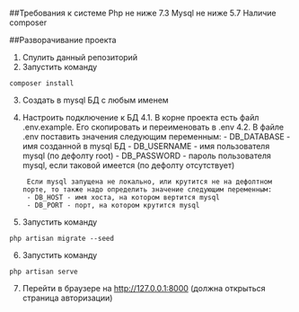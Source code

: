 ##Требования к системе
    Php не ниже 7.3
    Mysql не ниже 5.7
    Наличие composer
    
##Разворачивание проекта
1. Спулить данный репозиторий
2. Запустить команду 
```
composer install
```
3. Создать в mysql БД с любым именем
4. Настроить подключение к БД
    4.1. В корне проекта есть файл .env.example. Его скопировать и переименовать в .env
    4.2. В файле .env поставить значения следующим переменным:
        - DB_DATABASE - имя созданной в mysql БД
        - DB_USERNAME - имя пользователя mysql (по дефолту root)
        - DB_PASSWORD - пароль пользователя mysql, если таковой имеется (по дефолту отсутствует)
        
        Если mysql запущена не локально, или крутится не на дефолтном порте, то также надо определить значение следующим переменным:
        - DB_HOST - имя хоста, на котором вертится mysql
        - DB_PORT - порт, на котором крутится mysql      
5. Запустить команду 
```
php artisan migrate --seed
```
6. Запустить команду 
```
php artisan serve
```
7. Перейти в браузере на http://127.0.0.1:8000 (должна открыться страница авторизации)
    
